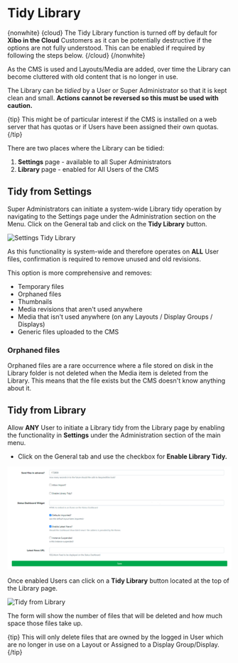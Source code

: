 <!--toc=media-->
# Tidy Library

{nonwhite}
{cloud}
The Tidy Library function is turned off by default for **Xibo in the Cloud** Customers as it can be potentially destructive if the options are not fully understood. This can be enabled if required by following the steps below.
{/cloud}
{/nonwhite}

As the CMS is used and Layouts/Media are added, over time the Library can become cluttered with old content that is no longer in use.

The Library can be *tidied* by a User or Super Administrator so that it is kept clean and small. 
**Actions cannot be reversed so this must be used with caution.**

{tip}
This might be of particular interest if the CMS is installed on a web server that has quotas or if Users have been assigned their own quotas.
{/tip}

There are two places where the Library can be tidied:

1. **Settings** page - available to all Super Administrators
2. **Library** page - enabled for All Users of the CMS

## Tidy from Settings

Super Administrators can initiate a system-wide Library tidy operation by navigating to the Settings page under the Administration section on the Menu. Click on the General tab and click on the **Tidy Library** button.

![Settings Tidy Library](img/media_settings_tidylibrary.png)

As this functionality is system-wide and therefore operates on **ALL** User files, confirmation is required to remove unused and old revisions.

This option is more comprehensive and removes:

- Temporary files
- Orphaned files
- Thumbnails
- Media revisions that aren't used anywhere
- Media that isn't used anywhere (on any Layouts / Display Groups / Displays)
- Generic files uploaded to the CMS

### Orphaned files

Orphaned files are a rare occurrence where a file stored on disk in the Library folder is not deleted when the Media item is deleted from the Library. This means that the file exists but the CMS doesn't know anything about it.

## Tidy from Library

Allow **ANY** User to initiate a Library tidy from the Library page by enabling the functionality in **Settings** under the Administration section of the main menu. 

- Click on the General tab and use the checkbox for **Enable Library Tidy.**

![Enable Library Tidy](img/media_settings_enable_librarytidy.png)

Once enabled Users can click on a **Tidy Library** button located at the top of the Library page.

![Tidy from Library](img/media_library_tidylibrary.png)

 The form will show the number of files that will be deleted and how much space those files take up.

{tip}
This will only delete files that are owned by the logged in User which are no longer in use on a Layout or Assigned to a Display Group/Display.
{/tip}